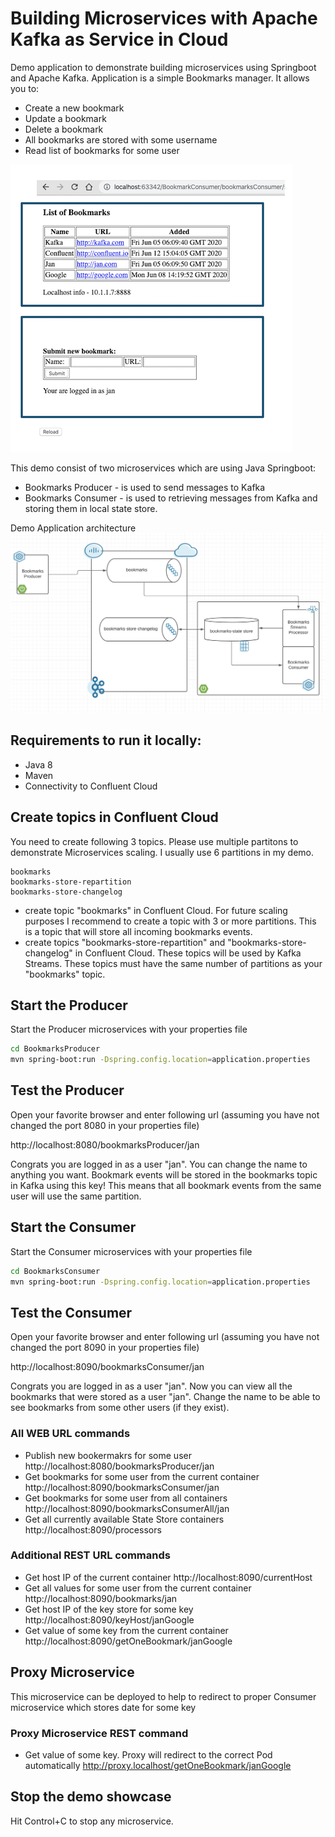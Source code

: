 # Building Microservices with Apache Kafka as Service in Cloud

Demo application to demonstrate building microservices using Springboot and Apache Kafka. Application is a simple Bookmarks manager. It allows you to:
* Create a new bookmark
* Update a bookmark 
* Delete a bookmark
* All bookmarks are stored with some username
* Read list of bookmarks for some user

![Application User Interface](appUI.png)

This demo consist of two microservices which are using Java Springboot:
* Bookmarks Producer - is used to send messages to Kafka
* Bookmarks  Consumer - is used to retrieving messages from Kafka and storing them in local  state store. 

Demo Application architecture
![Architecture](architecture.png)

## Requirements to run it locally:
* Java 8
* Maven
* Connectivity to Confluent Cloud

## Create topics in Confluent Cloud
You need to create following 3 topics. Please use multiple partitons to demonstrate Microservices scaling. I usually use 6 partitions in my demo.
```
bookmarks
bookmarks-store-repartition
bookmarks-store-changelog 
```
* create topic "bookmarks" in Confluent Cloud. For future scaling purposes I recommend to create a topic with 3 or more partitions. This is a topic that will store all incoming bookmarks events.
* create topics "bookmarks-store-repartition" and "bookmarks-store-changelog" in Confluent Cloud. These topics will be used by Kafka Streams. These topics must have the same number of partitions as your "bookmarks" topic.

## Start the Producer
Start the Producer microservices with your properties file
```bash
cd BookmarksProducer
mvn spring-boot:run -Dspring.config.location=application.properties
```

## Test the Producer
Open your favorite browser and enter following url (assuming you have not changed the port 8080 in your properties file)

http://localhost:8080/bookmarksProducer/jan

Congrats you are logged in as a user "jan". You can change the name to anything you want. Bookmark events will be stored in the bookmarks topic in Kafka using this key! This means that all bookmark events from the same user will use the same partition.

## Start the Consumer
Start the Consumer microservices with your properties file
```bash
cd BookmarksConsumer
mvn spring-boot:run -Dspring.config.location=application.properties
```

## Test the Consumer
Open your favorite browser and enter following url (assuming you have not changed the port 8090 in your properties file)

http://localhost:8090/bookmarksConsumer/jan

Congrats you are logged in as a user "jan". Now you can view all the bookmarks that were stored as a user "jan". Change the name to be able to see bookmarks from some other users (if they exist).

### All WEB URL commands 
  * Publish new bookermakrs for some user
http://localhost:8080/bookmarksProducer/jan  
  * Get bookmarks for some user from the current container
http://localhost:8090/bookmarksConsumer/jan
  * Get bookmarks for some user from all containers
http://localhost:8090/bookmarksConsumerAll/jan
  * Get all currently available State Store containers
http://localhost:8090/processors

### Additional REST URL commands
  * Get host IP of the current container
http://localhost:8090/currentHost
  * Get all values for some user from the current container
http://localhost:8090/bookmarks/jan
  * Get host IP of the key store for some key
http://localhost:8090/keyHost/janGoogle
  * Get value of some key from the current container
http://localhost:8090/getOneBookmark/janGoogle

## Proxy Microservice
This microservice can be deployed to help to redirect to proper Consumer microservice which stores date for some key

### Proxy Microservice REST command
  * Get value of some key. Proxy will redirect to the correct Pod automatically
http://proxy.localhost/getOneBookmark/janGoogle

## Stop the demo showcase
Hit Control+C to stop any microservice.



